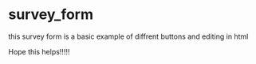 # survey_form

this survey form is a basic example of diffrent buttons and editing in html

Hope this helps!!!!!
